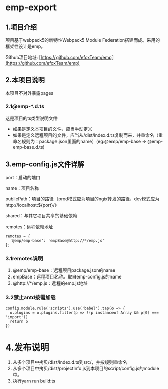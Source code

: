 # emp-export #

## 1.项目介绍 ##

项目基于webpack5的新特性Webpack5 Module Federation搭建而成。采用的框架性设计是emp。

Github项目地址: [https://github.com/efoxTeam/emp](https://github.com/efoxTeam/emp)

## 2.本项目说明 ##

本项目不对外暴露pages

### 2.1@emp-*.d.ts
这是项目的ts类型说明文件

- 如果是定义本项目的文件，应当手动定义
- 如果是定义远程项目的文件，应当从/dist/index.d.ts复制而来，并重命名（重命名规则为：package.json里面的name）(eg:@emp/emp-base => @emp-emp-base.d.ts)

## 3.emp-config.js文件详解 ##

port：启动的端口

name：项目名称

publicPath：项目的路径（prod模式应为项目的ngix转发的路径，dev模式应为http://localhost:${port}/）

shared：与其它项目共享的基础依赖

remotes：远程依赖地址

    remotes = {
      '@emp/emp-base': 'empBase@http://*/emp.js'
    };

### 3.1remotes说明

1. @emp/emp-base：远程项目package.json的name
2. empBase：远程项目名称。取自emp-config.js的name
3. @http://*/emp.js：远程的emp.js地址


### 3.2禁止antd按需加载
    config.module.rule('scripts').use('babel').tap(o => {
      o.plugins = o.plugins.filter(p => !(p instanceof Array && p[0] === 'import'))
      return o
    })

# 4.发布说明 #

1. 从多个项目中拷贝/dist/index.d.ts到src/，并按规则重命名
2. 从多个项目中拷贝/dist/projectInfo.js到本项目的script/config.js的module中。
4. 执行yarn run build:ts